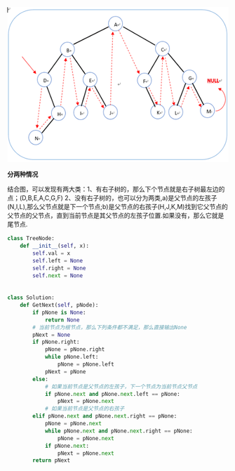 
<img src='https://github.com/seyoulala/Basic-Algorithm/blob/master/picture/%E4%BA%8C%E5%8F%89%E6%A0%91%E7%9A%84%E4%B8%8B%E4%B8%80%E4%B8%AA%E8%8A%82%E7%82%B9.png'>

**分两种情况**

结合图，可以发现有两大类：1、有右子树的，那么下个节点就是右子树最左边的点；(D,B,E,A,C,G,F)
2、没有右子树的，也可以分为两类,a)是父节点的左孩子(N,I,L),那么父节点就是下一个节点;b)是父节点的右孩子(H,J,K,M)找到它父节点的父节点的父节点，直到当前节点是其父节点的左孩子位置.如果没有，那么它就是尾节点.

```python
class TreeNode:
    def __init__(self, x):
        self.val = x
        self.left = None
        self.right = None
        self.next = None


class Solution:
    def GetNext(self, pNode):
        if pNone is None:
            return None
        # 当前节点为根节点，那么下列条件都不满足，那么直接输出None
        pNext = None
        if pNone.right:
            pNone = pNone.right
            while pNone.left:
                pNone = pNone.left
            pNext = pNone
        else:
            # 如果当前节点是父节点的左孩子，下一个节点为当前节点父节点
            if pNone.next and pNone.next.left == pNone:
                pNext = pNone.next
            # 如果当前节点是父节点的右孩子
        elif pNone.next and pNone.next.right == pNone:
            pNone = pNone.next
            while pNone.next and pNone.next.right == pNone:
                pNone = pNone.next
            if pNone.next:
                pNext = pNone.next
        return pNext


```
